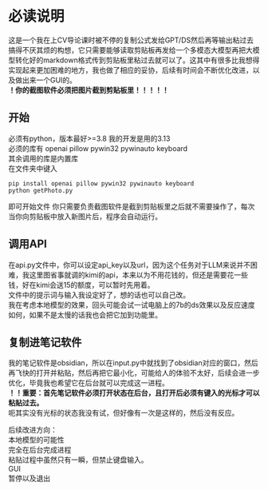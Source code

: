 # 必读说明
这是一个我在上CV导论课时被不停的复制公式发给GPT/DS然后再等输出粘过去搞得不厌其烦的构想，它只需要能够读取剪贴板再发给一个多模态大模型再把大模型转化好的markdown格式传到剪贴板里粘过去就可以了。这其中有很多比我想得实现起来更加困难的地方，我也做了相应的妥协，后续有时间会不断优化改进，以及做出来一个GUI的。  
**！你的截图软件必须把图片截到剪贴板里！！！！！**  
## 开始
必须有python，版本最好>=3.8  我的开发是用的3.13  
必须的库有 openai pillow  pywin32  pywinauto keyboard  
其余调用的库是内置库  
在文件夹中键入
```
pip install openai pillow pywin32 pywinauto keyboard
python getPhoto.py
```
即可开始文件
你只需要负责截图软件是截到剪贴板里之后就不需要操作了，每次当你向剪贴板中放入新图片后，程序会自动运行。
## 调用API
在api.py文件中，你可以设定api_key以及url，因为这个任务对于LLM来说并不困难，我这里图省事就调的kimi的api，本来以为不用花钱的，但还是需要花一些钱，好在kimi会送15的额度，可以暂时先用着。  
文件中的提示词与输入我设定好了，想的话也可以自己改。  
我在考虑本地模型的效果，回头可能会试一试电脑上的7b的ds效果以及反应速度如何，如果不是太慢的话我也会把它加到功能里。  
## 复制进笔记软件
我的笔记软件是obsidian，所以在input.py中就找到了obsidian对应的窗口，然后再飞快的打开并粘贴，然后再把它最小化，可能给人的体验不太好，后续会进一步优化，毕竟我也希望它在后台就可以完成这一进程。  
**！！重要：首先笔记软件必须打开状态在后台，且打开后必须有键入的光标才可以粘贴过去。**  
呃其实没有光标的状态我没有试，但好像有一次是这样的，然后没有反应。  

后续改进方向：  
本地模型的可能性  
完全在后台完成进程  
粘贴过程中虽然只有一瞬，但禁止键盘输入。  
GUI  
暂停以及退出
